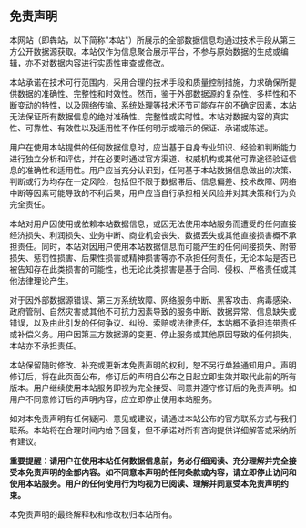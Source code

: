 ## 免责声明

本网站（即犇站，以下简称"本站"）所展示的全部数据信息均通过技术手段从第三方公开数据源获取。本站仅作为信息聚合展示平台，不参与原始数据的生成或编辑，亦不对数据内容进行实质性审查或修改。

本站承诺在技术可行范围内，采用合理的技术手段和质量控制措施，力求确保所提供数据的准确性、完整性和时效性。然而，鉴于外部数据源的复杂性、多样性和不断变动的特性，以及网络传输、系统处理等技术环节可能存在的不确定因素，本站无法保证所有数据信息的绝对准确性、完整性或实时性。本站对数据内容的真实性、可靠性、有效性以及适用性不作任何明示或暗示的保证、承诺或陈述。

用户在使用本站提供的任何数据信息时，应当基于自身专业知识、经验和判断能力进行独立分析和评估，并在必要时通过官方渠道、权威机构或其他可靠途径验证信息的准确性和适用性。用户应当充分认识到，任何基于本站数据信息做出的决策、判断或行为均存在一定风险，包括但不限于数据滞后、信息偏差、技术故障、网络中断等因素可能导致的不利后果，用户应当自行承担相关风险并对其决策和行为负完全责任。

本站对用户因使用或依赖本站数据信息，或因无法使用本站服务而遭受的任何直接经济损失、利润损失、业务中断、商业机会丧失、数据丢失或其他直接损害概不承担责任。同时，本站对因用户使用本站数据信息而可能产生的任何间接损失、附带损失、惩罚性损害、后果性损害或精神损害等亦不承担任何责任，无论本站是否已被告知存在此类损害的可能性，也无论此类损害是基于合同、侵权、严格责任或其他法律理论产生。

对于因外部数据源错误、第三方系统故障、网络服务中断、黑客攻击、病毒感染、政府管制、自然灾害或其他不可抗力因素导致的服务中断、数据异常、信息缺失或错误，以及由此引发的任何争议、纠纷、索赔或法律责任，本站概不承担连带责任或补偿义务。用户因第三方数据源的变更、停止服务或其他原因导致的任何损失，本站亦不承担责任。

本站保留随时修改、补充或更新本免责声明的权利，恕不另行单独通知用户。声明修订后，将在此页面公布，修订后的声明自公布之日起立即生效并取代此前的所有版本。用户继续使用本站服务即视为完全接受、同意并遵守修订后的免责声明。如用户不同意修订后的声明内容，应立即停止使用本站服务。

如对本免责声明有任何疑问、意见或建议，请通过本站公布的官方联系方式与我们联系。本站将在合理时间内给予回复，但不承诺对所有咨询提供详细解答或采纳所有建议。

**重要提醒：请用户在使用本站任何数据信息前，务必仔细阅读、充分理解并完全接受本免责声明的全部内容。如不同意本声明的任何条款或内容，请立即停止访问和使用本站服务。用户的任何使用行为均视为已阅读、理解并同意受本免责声明约束。**

本免责声明的最终解释权和修改权归本站所有。